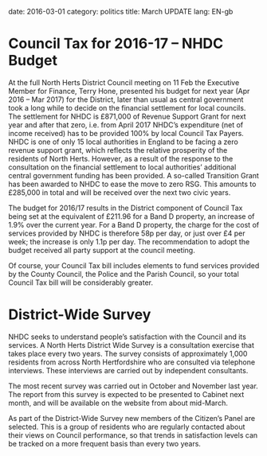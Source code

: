 date: 2016-03-01
category: politics
title: March UPDATE
lang: EN-gb




# **Council Tax for 2016-17** **– NHDC Budget**


At the full North Herts District Council meeting on 11 Feb the Executive
Member for Finance, Terry Hone, presented his budget for next year (Apr
2016 – Mar 2017) for the District, later than usual as central
government took a long while to decide on the financial settlement for
local councils. The settlement for NHDC is &pound;871,000 of Revenue Support
Grant for next year and after that zero, i.e. from April 2017 NHDC’s
expenditure (net of income received) has to be provided 100% by local
Council Tax Payers. NHDC is one of only 15 local authorities in England
to be facing a zero revenue support grant, which reflects the relative
prosperity of the residents of North Herts. However, as a result of the
response to the consultation on the financial settlement to local
authorities’ additional central government funding has been provided. A
so-called Transition Grant has been awarded to NHDC to ease the move to
zero RSG. This amounts to &pound;285,000 in total and will be received over
the next two civic years.


The budget for 2016/17 results in the District component of Council Tax
being set at the equivalent of &pound;211.96 for a Band D property, an
increase of 1.9% over the current year. For a Band D property, the
charge for the cost of services provided by NHDC is therefore 58p per
day, or just over &pound;4 per week; the increase is only 1.1p per day. The
recommendation to adopt the budget received all party support at the
council meeting.


Of course, your Council Tax bill includes elements to fund services
provided by the County Council, the Police and the Parish Council, so
your total Council Tax bill will be considerably greater.


# **District-Wide Survey**


NHDC seeks to understand people’s satisfaction with the Council and its
services. A North Herts District Wide Survey is a consultation exercise
that takes place every two years. The survey consists of approximately
1,000 residents from across North Hertfordshire who are consulted via
telephone interviews. These interviews are carried out by independent
consultants.


The most recent survey was carried out in October and November last
year. The report from this survey is expected to be presented to Cabinet
next month, and will be available on the website from about mid-March.


As part of the District-Wide Survey new members of the Citizen’s Panel
are selected. This is a group of residents who are regularly contacted
about their views on Council performance, so that trends in satisfaction
levels can be tracked on a more frequent basis than every two years.
